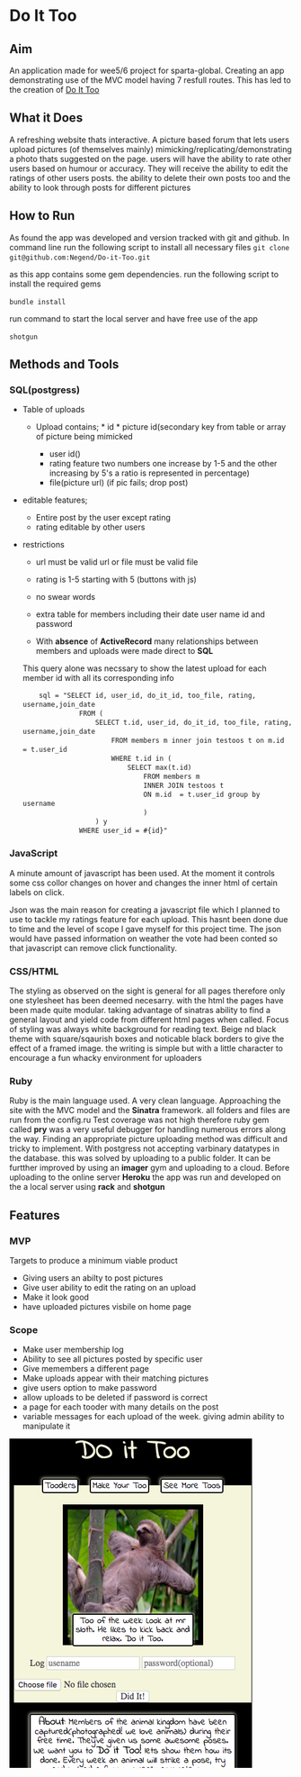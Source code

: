 # Do It Too
## Aim
An application made for wee5/6 project for sparta-global. Creating an app demonstrating use of the MVC model having 7 resfull routes.
This has led to the creation of [Do It Too](http://do-it-too.herokuapp.com/)
	
## What it Does
A refreshing website thats interactive. A picture based forum that lets users upload pictures (of themselves mainly) mimicking/replicating/demonstrating a photo thats suggested on the page.
users will have the ability to rate other users based on humour or accuracy. They will receive the ability to edit the ratings of other users posts. the ability to delete their own posts too and the ability to look through posts for different pictures

## How to Run
As found the app was developed and version tracked with git and github.
In command line  run the following script to install all necessary files
`git clone git@github.com:Negend/Do-it-Too.git
`

as this app contains some gem dependencies. run the following script to install the required gems

` bundle install `

run command to start the local server and have free use of the app

` shotgun `


## Methods and Tools
### SQL(postgress)
* Table of uploads
  * Upload contains;
  		* id
  		* picture id(secondary key from table or array of picture being mimicked
	
	* user id()
	* rating feature two numbers one increase by 1-5  and the other increasing by 5's a  ratio is represented in percentage)
	* file(picture url) (if pic fails; drop post)

* editable features;
  * Entire post by the user except rating
  * rating editable by other users
* restrictions
   * url must be valid url or file must be valid file
   * rating is 1-5 starting with 5 (buttons with js)
   * no swear words
  
  * extra table for members including their date user name id and password
  * With **absence** of **ActiveRecord** many relationships between members and uploads were made direct to **SQL** 

  This query alone was necssary to show the latest upload for each member id with all its corresponding info
  
		  sql = "SELECT id, user_id, do_it_id, too_file, rating, username,join_date 
				  	FROM (
				  		SELECT t.id, user_id, do_it_id, too_file, rating, username,join_date 
							FROM members m inner join testoos t on m.id  = t.user_id 
							WHERE t.id in (
								SELECT max(t.id) 
		  							FROM members m 
			  						INNER JOIN testoos t 
		  							ON m.id  = t.user_id group by username
		  							)
		  				) y
		  			WHERE user_id = #{id}"
		  
  
### JavaScript
 
A minute amount of javascript has been used. At the moment it controls some css collor changes on hover and changes the inner html of certain labels on click.

Json was the main reason for creating a javascript file which I planned to use to tackle my ratings feature for each upload. This hasnt been done due to time and the level of scope I gave myself for this project time. The json would have passed information on weather the vote had been conted so that javascript can remove click functionality.

### CSS/HTML
The styling as observed on the sight is general for all pages therefore only one stylesheet has been deemed necesarry. with the html the pages have been made quite modular. taking advantage of sinatras ability to find a general layout and yield code from different html pages when called.
Focus of styling was always white background for reading text. Beige nd black theme with square/sqaurish boxes and noticable black borders to give the effect of a framed image. the writing is simple but with a little character to encourage a fun whacky environment for uploaders

### Ruby
Ruby is the main language used. A very clean language.  Approaching the site with the MVC model and the **Sinatra** framework. all folders and files are run from the config.ru
Test coverage was not high therefore ruby gem called **pry** was a very useful debugger for handling numerous errors along the way.
Finding an appropriate picture uploading method was difficult and tricky to implement. With postgress not accepting varbinary datatypes in the database. this was solved by uploading to a public folder. It can be furtther improved by using an **imager** gym and uploading to a cloud. 
Before uploading to the online server **Heroku** the app was run and developed on the a local server using **rack** and **shotgun**





## Features

### MVP
Targets to produce a minimum viable product

* Giving users an abilty to post pictures 
* Give user ability to edit the rating on an upload
* Make it look good
* have uploaded pictures visbile on home page


### Scope

* Make user membership log
* Ability to see all pictures posted by specific user
* Give memembers a different page 
* Make uploads appear with their matching pictures 
* give users option to make password
* allow uploads to be deleted if password is correct
* a page for each tooder with many details on  the post
* variable messages for each upload of the week. giving admin ability to manipulate it


![Image uploading page](sample.png)
